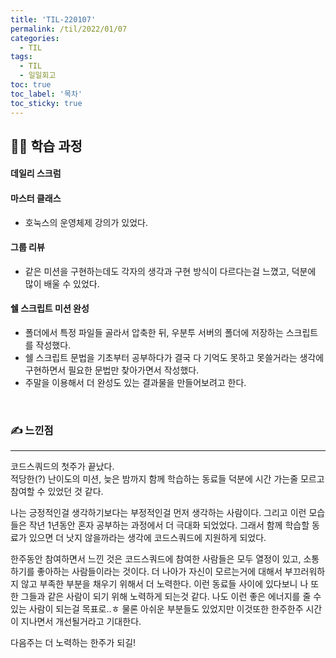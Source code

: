 ```yaml
---
title: 'TIL-220107'
permalink: /til/2022/01/07
categories:
  - TIL
tags:
  - TIL
  - 일일회고
toc: true
toc_label: '목차'
toc_sticky: true
---
```


<!--more-->

## 👨‍💻 학습 과정

#### 데일리 스크럼

#### 마스터 클래스

- 호눅스의 운영체제 강의가 있었다.

#### 그룹 리뷰

- 같은 미션을 구현하는데도 각자의 생각과 구현 방식이 다르다는걸 느꼈고, 덕분에 많이 배울 수 있었다.

#### 쉘 스크립트 미션 완성

- 폴더에서 특정 파일들 골라서 압축한 뒤, 우분투 서버의 폴더에 저장하는 스크립트를 작성했다.
- 쉘 스크립트 문법을 기초부터 공부하다가 결국 다 기억도 못하고 못쓸거라는 생각에 구현하면서 필요한 문법만 찾아가면서 작성했다.
- 주말을 이용해서 더 완성도 있는 결과물을 만들어보려고 한다.

<br>

### ✍ 느낀점

---

코드스쿼드의 첫주가 끝났다.  
적당한(?) 난이도의 미션, 늦은 밤까지 함께 학습하는 동료들 덕분에 시간 가는줄 모르고 참여할 수 있었던 것 같다.

나는 긍정적인걸 생각하기보다는 부정적인걸 먼저 생각하는 사람이다. 그리고 이런 모습들은 작년 1년동안 혼자 공부하는 과정에서 더 극대화 되었었다. 그래서 함께 학습할 동료가 있으면 더 낫지 않을까라는 생각에 코드스쿼드에 지원하게 되었다.

한주동안 참여하면서 느낀 것은 코드스쿼드에 참여한 사람들은 모두 열정이 있고, 소통하기를 좋아하는 사람들이라는 것이다. 더 나아가 자신이 모르는거에 대해서 부끄러워하지 않고 부족한 부분을 채우기 위해서 더 노력한다.
이런 동료들 사이에 있다보니 나 또한 그들과 같은 사람이 되기 위해 노력하게 되는것 같다. 나도 이런 좋은 에너지를 줄 수 있는 사람이 되는걸 목표로..ㅎ 물론 아쉬운 부분들도 있었지만 이것또한 한주한주 시간이 지나면서 개선될거라고 기대한다.

다음주는 더 노력하는 한주가 되길!
